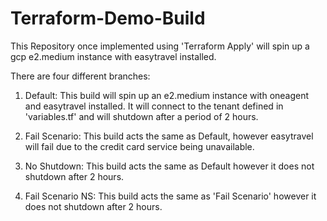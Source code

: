 # Terraform-Demo-Build

This Repository once implemented using 'Terraform Apply' will spin up a gcp e2.medium instance with easytravel installed.

There are four different branches:

1. Default:
This build will spin up an e2.medium instance with oneagent and easytravel installed. It will connect to the tenant defined in 'variables.tf' and will shutdown after a period of 2 hours.

2. Fail Scenario:
This build acts the same as Default, however easytravel will fail due to the credit card service being unavailable.

3. No Shutdown:
This build acts the same as Default however it does not shutdown after 2 hours.

4. Fail Scenario NS:
This build acts the same as 'Fail Scenario' however it does not shutdown after 2 hours.
